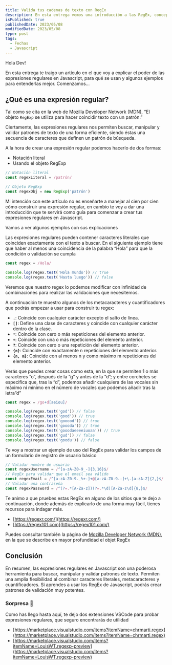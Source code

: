 ```yaml
---
title: Valida tus cadenas de texto con RegEx
description: En esta entrega vemos una introducción a las RegEx, conceptos básicos, unos enlaces interesantes para seguir aprendiendo y extensiones de vscode
isPublished: true
publishedDate: 2023/05/08
modifiedDate: 2023/05/08
type: post
tags:
  - Fechas
  - Javascript
---
```


Hola Dev!

En esta entrega te traigo un artículo en el que voy a explicar el poder de las expresiones regulares en Javascript, para qué se usan y algunos ejemplos para entenderlas mejor. Comenzamos…

## ¿Qué es una expresión regular?

Tal como se cita en la web de Mozilla Developer Network (MDN), “El objeto `RegExp` se utiliza para hacer coincidir texto con un patrón.”

Ciertamente, las expresiones regulares nos permiten buscar, manipular y validar patrones de texto de una forma eficiente, siendo éstas una secuencia de caracteres que definen un patrón de búsqueda.

A la hora de crear una expresión regular podemos hacerlo de dos formas:

- Notación literal
- Usando el objeto RegExp

```jsx
// Notación literal
const regexLiteral = /patrón/

// Objeto RegExp
const regexObj = new RegExp('patrón')
```

Mi intención con este artículo no es enseñarte a manejar al cien por cien cómo construir una expresión regular, en cambio te voy a dar una introducción que te servirá como guía para comenzar a crear tus expresiones regulares en Javascript.

Vamos a ver algunos ejemplos con sus explicaciones

Las expresiones regulares pueden contener caracteres literales que coinciden exactamente con el texto a buscar. En el siguiente ejemplo tiene que haber al menos una coincidencia de la palabra “Hola” para que la condición o validación se cumpla

```jsx
const regex = /Hola/

console.log(regex.test('Hola mundo')) // true
console.log(regex.test('Hasta luego')) // false
```

Veremos que nuestro regex lo podemos modificar con infinidad de combinaciones para realizar las validaciones que necesitemos.

A continuación te muestro algunos de los metacaracteres y cuantificadores que podrás empezar a usar para construir tu regex:

- **`.`**: Coincide con cualquier carácter excepto el salto de línea.
- **`[]`**: Define una clase de caracteres y coincide con cualquier carácter dentro de la clase.
- `*`: Coincide con cero o más repeticiones del elemento anterior.
- **`+`**: Coincide con una o más repeticiones del elemento anterior.
- **`?`**: Coincide con cero o una repetición del elemento anterior.
- **`{n}`**: Coincide con exactamente n repeticiones del elemento anterior.
- **`{n, m}`**: Coincide con al menos n y como máximo m repeticiones del elemento anterior.

Verás que puedes crear cosas como esta, en la que se permiten 1 o más caracteres “o”, después de la “g” y antes de la “d”; y entre corchetes se especifica que, tras la “d”, podemos añadir cualquiera de las vocales sin máximo ni mínimo en el número de vocales que podemos añadir tras la letra”d”

```jsx
const regex = /go+d[aeiou]/

console.log(regex.test('god')) // false
console.log(regex.test('good')) // true
console.log(regex.test('gooood')) // true
console.log(regex.test('goooda')) // true
console.log(regex.test('gooodaeeeeiuoaa')) // true
console.log(regex.test('gud')) // false
console.log(regex.test('goodu')) // false
```

Te voy a mostrar un ejemplo de uso del RegEx para validar los campos de un formulario de registro de usuario básico

```jsx
// Validar nombre de usuario
const regexUsername = /^[a-zA-Z0-9_-]{3,16}$/
// RegEx para validar que el email sea válido
const regexEmail = /^[a-zA-Z0-9._%+-]+@[a-zA-Z0-9.-]+\.[a-zA-Z]{2,}$/
// Validar una contraseña
const regexPassword = /^(?=.*[A-Za-z])(?=.*\d)[A-Za-z\d]{8,}$/
```

Te animo a que pruebes estas RegEx en alguno de los sitios que te dejo a continuación, donde además de explicarlo de una forma muy fácil, tienes recursos para indagar más.

- [https://regexr.com/](https://regexr.com/)
- [https://regex101.com](https://regex101.com/)

Puedes consultar también la página de [Mozilla Developer Network (MDN)](<[https://developer.mozilla.org/es/docs/Web/JavaScript/Reference/Global_Objects/RegExp](https://developer.mozilla.org/es/docs/Web/JavaScript/Reference/Global_Objects/RegExp)>), en la que se describe en mayor profundidad el objet RegEx

## Conclusión

En resumen, las expresiones regulares en Javascript son una poderosa herramienta para buscar, manipular y validar patrones de texto. Permiten una amplia flexibilidad al combinar caracteres literales, metacaracteres y cuantificadores. Si aprendes a usar los RegEx de Javascript, podrás crear patrones de validación muy potentes.

### Sorpresa 🎉

Como has llego hasta aquí, te dejo dos extensiones VSCode para probar expresiones regulares, que seguro encontrarás de utilidad

- [https://marketplace.visualstudio.com/items?itemName=chrmarti.regex](https://marketplace.visualstudio.com/items?itemName=chrmarti.regex)
- [https://marketplace.visualstudio.com/items?itemName=LouisWT.regexp-preview](https://marketplace.visualstudio.com/items?itemName=LouisWT.regexp-preview)
